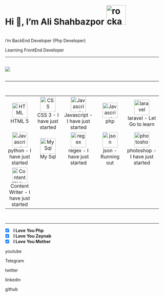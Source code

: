 
<h1>Hi 👋, I’m Ali Shahbazpor <img src="https://emoji.gg/assets/emoji/1002-rockandroll.png" width="64px" height="64px" alt="rockandroll"></h1>
<br/>
i’m BackEnd Developer (Php Developer)

Learning FrontEnd Developer
 <hr />
  <br />
 <div style="display:flex;">
 <img align="center" src="https://github-readme-stats.vercel.app/api?username=DevNull-IR&count_private=true&show_icons=true&theme=midnight-purple" />
 </div> 
 <br />
 <hr />
 <br />
<table>
<tr>
<td align="center" width="150">
<a href="https://developer.mozilla.org/en-US/docs/Web/HTML">
<img src="https://upload.wikimedia.org/wikipedia/commons/6/61/HTML5_logo_and_wordmark.svg" width="50" height="50" alt="HTML" />
</a>
<br>HTML 5
</td>
<td align="center" width="150">
<a href="https://developer.mozilla.org/en-US/docs/Web/CSS">
<img src="https://upload.wikimedia.org/wikipedia/commons/d/d5/CSS3_logo_and_wordmark.svg" width="50" height="50" alt="CSS" />
</a>
<br>CSS 3 - I have just started
</td>
<td align="center" width="150">
<a href="https://developer.mozilla.org/en-US/docs/Web/JavaScript">
<img src="https://upload.wikimedia.org/wikipedia/commons/9/99/Unofficial_JavaScript_logo_2.svg" width="50" height="50" alt="Javascript" />
</a>
<br>Javascript - I have just started
</td>
<td align="center" width="150">
<a href="https://php.net">
<img src="https://upload.wikimedia.org/wikipedia/commons/thumb/3/31/Webysther_20160423_-_Elephpant.svg/375px-Webysther_20160423_-_Elephpant.svg.png" width="50" height="50" alt="Javascript" />
</a>
<br> php
</td>
<td align="center" width="150">
<a href="https://laravel.com/docs">
<img src="https://laravel.com/img/logomark.min.svg" width="50" height="50" alt="laravel" />
</a>
<br> laravel - Let Go to learn
</td>
</tr>
<tr>
 <td align="center" width="150">
<a href="https://www.python.org/doc/">
<img src="https://wiki.installgentoo.com/images/thumb/e/e4/Python.png/450px-Python.png" width="50" height="50" alt="Javascript" />
</a>
<br> python - I have just started
</td>
<td align="center" width="150">
<a href="https://dev.mysql.com/doc/">
<img src="https://upload.wikimedia.org/wikipedia/commons/thumb/5/51/Mysql.svg/768px-Mysql.svg.png" width="50" height="50" alt="My Sql" />
</a>
<br> My Sql
</td>
<td align="center" width="150">
<a href="https://www.google.com/search?q=regex">
<img src="https://dl2.macupdate.com/images/icons256/37748.png?d=1444416543" width="50" height="50" alt="regex" />
</a>
<br> regex - I have just started
</td>
<td align="center" width="150">
<a href="https://www.json.org/json-fa.html">
<img src="https://rintoj.gallerycdn.vsassets.io/extensions/rintoj/json-organizer/0.0.4/1539281051842/Microsoft.VisualStudio.Services.Icons.Default" width="50" height="50" alt="json" />
</a>
<br> json - Running out
</td>
<td align="center" width="150">
<a href="#">
<img src="http://pngimg.com/uploads/photoshop/photoshop_PNG2.png" width="50" height="50" alt="photoshop" />
</a>
<br> photoshop - I have just started
</td>
</tr>
 <tr>
   <td align="center" width="150">
<a href="#">
<img src="https://www.guestposttracker.com/wp-content/uploads/2019/03/writing-logo-2.png" width="50" height="50" alt="Content Writer" />
</a>
<br> Content Writer - I have just started
</td>
</tr>
</table> 
 <br />
<hr />

- [X] <b> I Love You Php </b>
- [X] <b> I Love You Zeynab </b>
- [X] <b> I Love You Mother </b>

<a style="text-decoration:none;" href="https://www.youtube.com/channel/UC0CPmLnG4y2q6kwmRAokIBw" target="_blank">
 <p>youtube</p>
</a>
<a style="text-decoration:none;" href="https://t.me/dev_null" target="_blank">
 <p>Telegram</p>
</a>
<a style="text-decoration:none;" href="https://twitter.com/AlidevNull" target="_blank">
 <p>twitter</p>
</a>
<a style="text-decoration:none;" href="https://www.linkedin.com/in/ali-devnull/" target="_blank">
 <p>linkedin</p>
</a>
<a style="text-decoration:none;" href="https://github.com/DevNull-IR" target="_blank">
 <p>github</p>
</a>
